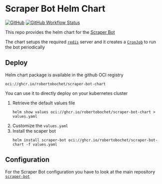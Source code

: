 # Scraper Bot Helm Chart

[![GitHub](https://img.shields.io/github/license/RobertoBochet/scraper-bot-chart?style=flat-square)](https://github.com/RobertoBochet/scraper-bot-chart)
[![GitHub Workflow Status](https://img.shields.io/github/actions/workflow/status/RobertoBochet/scraper-bot-chart/release.yml?label=publish%20chart&style=flat-square)](https://github.com/RobertoBochet/scraper-bot/pkgs/container/scraper-bot-chart)

This repo provides the helm chart for the [Scraper Bot](https://github.com/RobertoBochet/scraper-bot)

The chart setups the required [`redis`](https://redis.io) server and it creates a [`CronJob`](https://kubernetes.io/docs/concepts/workloads/controllers/cron-jobs/) to run the bot periodically

## Deploy

Helm chart package is available in the github OCI registry
```
oci://ghcr.io/robertobochet/scraper-bot-chart
```
You can use it to directly deploy on your kubernetes cluster
1. Retrieve the default values file
   ```shell
   helm show values oci://ghcr.io/robertobochet/scraper-bot-chart > values.yaml
   ```
2. Customize the `values.yaml`
3. Install the scaper bot
   ```shell
   helm install scraper-bot oci://ghcr.io/robertobochet/scraper-bot-chart -f values.yaml
   ```

## Configuration

For the Scraper Bot configuration you have to look at the main repository [`scraper-bot`](ttps://github.com/RobertoBochet/scraper-bot)
